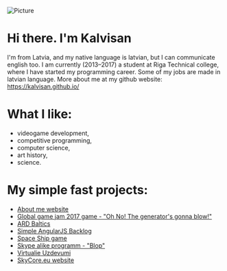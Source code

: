 ![Picture](http://www.ukcouponing.co.uk/wp-content/uploads/2014/10/about.jpg)
# Hi there. I'm Kalvisan
I'm from Latvia, and my native language is latvian, but I can communicate english too. I am currently (2013–2017) a student at Riga Technical college, where I have started my programming career. Some of my jobs are made in latvian language.
More about me at my github website: https://kalvisan.github.io/

# What I like: 
* videogame development,
* competitive programming,
* computer science,
* art history,
* science.

# My simple fast projects:
* <a href="https://kalvisan.github.io/">About me website</a>
* <a href="http://globalgamejam.org/2017/games/oh-no-generators-gonna-blow">Global game jam 2017 game - "Oh No! The generator's gonna blow!"</a>
* <a href="http://aedbaltics.com/">ARD Baltics</a>
* <a href="https://kalvisan.github.io/Backlog">Simple AngularJS Backlog</a>
* <a href="https://github.com/Kalvisan/SpaceShip">Space Ship game</a>
* <a href="https://github.com/Kalvisan/Blop">Skype alike programm - "Blop"</a>
* <a href="https://github.com/Kalvisan/Virtualie-Uzdevumi">Virtualie Uzdevumi</a>
* <a href="https://github.com/Kalvisan/SkyCore.eu-Website2">SkyCore.eu website</a>